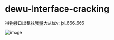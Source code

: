 # dewu-Interface-cracking
得物接口出租找我量大从优v: jxl_666_666

![image](https://github.com/stephen1158686/dewu-Interface-cracking/assets/67283471/329a59e7-4540-47c5-a724-5ccfe4031938)
